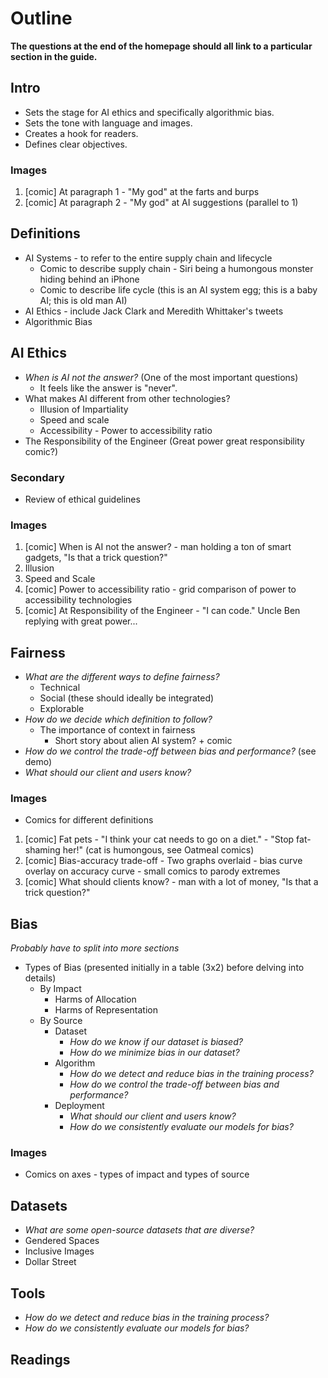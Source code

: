 # Outline

**The questions at the end of the homepage should all link to a particular section in the guide.**

## Intro

- Sets the stage for AI ethics and specifically algorithmic bias.
- Sets the tone with language and images.
- Creates a hook for readers.
- Defines clear objectives.

### Images

1. [comic] At paragraph 1 - "My god" at the farts and burps
2. [comic] At paragraph 2 - "My god" at AI suggestions (parallel to 1)

## Definitions

- AI Systems - to refer to the entire supply chain and lifecycle
  - Comic to describe supply chain - Siri being a humongous monster hiding behind an iPhone
  - Comic to describe life cycle (this is an AI system egg; this is a baby AI; this is old man AI)
- AI Ethics - include Jack Clark and Meredith Whittaker's tweets
- Algorithmic Bias

## AI Ethics

- *When is AI not the answer?* (One of the most important questions)
  - It feels like the answer is "never".
- What makes AI different from other technologies?
  - Illusion of Impartiality
  - Speed and scale
  - Accessibility - Power to accessibility ratio
- The Responsibility of the Engineer (Great power great responsibility comic?)

### Secondary

- Review of ethical guidelines 

### Images

1. [comic] When is AI not the answer? - man holding a ton of smart gadgets, "Is that a trick question?"
2. Illusion
3. Speed and Scale
4. [comic] Power to accessibility ratio - grid comparison of power to accessibility technologies
5. [comic] At Responsibility of the Engineer - "I can code." Uncle Ben replying with great power...

## Fairness

- *What are the different ways to define fairness?*
  - Technical
  - Social (these should ideally be integrated)
  - Explorable
- *How do we decide which definition to follow?*
  - The importance of context in fairness
    - Short story about alien AI system? + comic
- *How do we control the trade-off between bias and performance?* (see demo)
- *What should our client and users know?*

### Images

- Comics for different definitions

1. [comic] Fat pets - "I think your cat needs to go on a diet." - "Stop fat-shaming her!" (cat is humongous, see Oatmeal comics)
2. [comic] Bias-accuracy trade-off - Two graphs overlaid - bias curve overlay on accuracy curve - small comics to parody extremes
3. [comic] What should clients know? - man with a lot of money, "Is that a trick question?"

## Bias

*Probably have to split into more sections*

- Types of Bias (presented initially in a table (3x2) before delving into details)
	- By Impact
		- Harms of Allocation
		- Harms of Representation
	- By Source
		- Dataset
			- *How do we know if our dataset is biased?*
			- *How do we minimize bias in our dataset?*
		- Algorithm
			- *How do we detect and reduce bias in the training process?*
			- *How do we control the trade-off between bias and performance?*
		- Deployment
			- *What should our client and users know?*
			- *How do we consistently evaluate our models for bias?*

### Images

- Comics on axes - types of impact and types of source

## Datasets

- *What are some open-source datasets that are diverse?*
- Gendered Spaces
- Inclusive Images
- Dollar Street

## Tools

- *How do we detect and reduce bias in the training process?*
- *How do we consistently evaluate our models for bias?*

## Readings